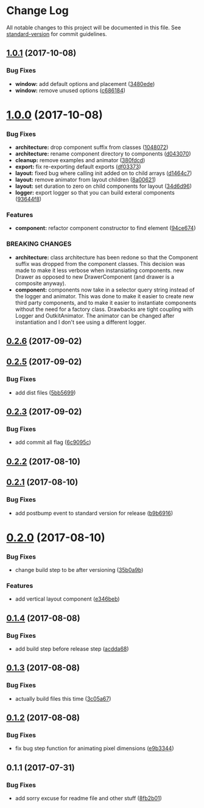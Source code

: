 # Change Log

All notable changes to this project will be documented in this file. See [standard-version](https://github.com/conventional-changelog/standard-version) for commit guidelines.

<a name="1.0.1"></a>
## [1.0.1](https://github.com/jamesehly/outkit/compare/v1.0.0...v1.0.1) (2017-10-08)


### Bug Fixes

* **window:** add default options and placement ([3480ede](https://github.com/jamesehly/outkit/commit/3480ede))
* **window:** remove unused options ([c686184](https://github.com/jamesehly/outkit/commit/c686184))



<a name="1.0.0"></a>
# [1.0.0](https://github.com/jamesehly/outkit/compare/v0.2.5...v1.0.0) (2017-10-08)


### Bug Fixes

* **architecture:** drop component suffix from classes ([1048072](https://github.com/jamesehly/outkit/commit/1048072))
* **architecture:** rename component directory to components ([d043070](https://github.com/jamesehly/outkit/commit/d043070))
* **cleanup:** remove examples and animator ([380fdcd](https://github.com/jamesehly/outkit/commit/380fdcd))
* **export:** fix re-exporting default exports ([df03373](https://github.com/jamesehly/outkit/commit/df03373))
* **layout:** fixed bug where calling init added on to child arrays ([d1464c7](https://github.com/jamesehly/outkit/commit/d1464c7))
* **layout:** remove animator from layout children ([8a00621](https://github.com/jamesehly/outkit/commit/8a00621))
* **layout:** set duration to zero on child components for layout ([34d6d96](https://github.com/jamesehly/outkit/commit/34d6d96))
* **logger:** export logger so that you can build exteral components ([93644f8](https://github.com/jamesehly/outkit/commit/93644f8))


### Features

* **component:** refactor component constructor to find element ([94ce674](https://github.com/jamesehly/outkit/commit/94ce674))


### BREAKING CHANGES

* **architecture:** class architecture has been redone so that the Component
suffix was dropped from the component classes. This decision was made to
make it less verbose when instansiating components. new Drawer as opposed
to new DrawerComponent (and drawer is a composite anyway).
* **component:** components now take in a selector query string instead
  of the logger and animator. This was done to make it easier to create
  new third party components, and to make it easier to instantiate
  components without the need for a factory class.  Drawbacks are tight
  coupling with Logger and OutkitAnimator.  The animator can be changed
  after instantiation and I don't see using a different logger.



<a name="0.2.6"></a>
## [0.2.6](https://github.com/jamesehly/outkit/compare/v0.2.5...v0.2.6) (2017-09-02)



<a name="0.2.5"></a>
## [0.2.5](https://github.com/jamesehly/outkit/compare/v0.2.3...v0.2.5) (2017-09-02)


### Bug Fixes

* add dist files ([5bb5699](https://github.com/jamesehly/outkit/commit/5bb5699))



<a name="0.2.3"></a>
## [0.2.3](https://github.com/jamesehly/outkit/compare/v0.2.2...v0.2.3) (2017-09-02)


### Bug Fixes

* add commit all flag ([6c9095c](https://github.com/jamesehly/outkit/commit/6c9095c))



<a name="0.2.2"></a>
## [0.2.2](https://github.com/jamesehly/outkit/compare/v0.2.1...v0.2.2) (2017-08-10)



<a name="0.2.1"></a>
## [0.2.1](https://github.com/jamesehly/outkit/compare/v0.2.0...v0.2.1) (2017-08-10)


### Bug Fixes

* add postbump event to standard version for release ([b9b6916](https://github.com/jamesehly/outkit/commit/b9b6916))



<a name="0.2.0"></a>
# [0.2.0](https://github.com/jamesehly/outkit/compare/v0.1.4...v0.2.0) (2017-08-10)


### Bug Fixes

* change build step to be after versioning ([35b0a9b](https://github.com/jamesehly/outkit/commit/35b0a9b))


### Features

* add vertical layout component ([e346beb](https://github.com/jamesehly/outkit/commit/e346beb))



<a name="0.1.4"></a>
## [0.1.4](https://github.com/jamesehly/outkit/compare/v0.1.3...v0.1.4) (2017-08-08)


### Bug Fixes

* add build step before release step ([acdda68](https://github.com/jamesehly/outkit/commit/acdda68))



<a name="0.1.3"></a>
## [0.1.3](https://github.com/jamesehly/outkit/compare/v0.1.2...v0.1.3) (2017-08-08)


### Bug Fixes

* actually build files this time ([3c05a67](https://github.com/jamesehly/outkit/commit/3c05a67))



<a name="0.1.2"></a>
## [0.1.2](https://github.com/jamesehly/outkit/compare/v0.1.1...v0.1.2) (2017-08-08)


### Bug Fixes

* fix bug step function for animating pixel dimensions ([e9b3344](https://github.com/jamesehly/outkit/commit/e9b3344))



<a name="0.1.1"></a>
## 0.1.1 (2017-07-31)


### Bug Fixes

* add sorry excuse for  readme file and other stuff ([8fb2b01](https://github.com/jamesehly/outkit/commit/8fb2b01))
